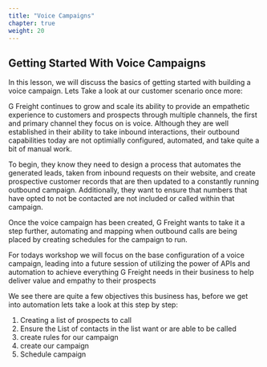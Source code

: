 ```yaml
---
title: "Voice Campaigns"
chapter: true
weight: 20
---
```

## Getting Started With Voice Campaigns

In this lesson, we will discuss the basics of getting started with building a voice campaign. Lets Take a look at our customer scenario once more:

G Freight continues to grow and scale its ability to provide an empathetic experience to customers and prospects through multiple channels, the first and primary channel they focus on is voice. Although they are well established in their ability to take inbound interactions, their outbound capabilities today are not optimially configured, automated, and take quite a bit of manual work. 

To begin, they know they need to design a process that automates the generated leads, taken from inbound requests on their website, and create prospective customer records that are then updated to a constantly running outbound campaign. Additionally, they want to ensure that numbers that have opted to not be contacted are not included or called within that campaign.

Once the voice campaign has been created, G Freight wants to take it a step further, automating and mapping when outbound calls are being placed by creating schedules for the campaign to run. 

For todays workshop we will focus on the base configuration of a voice campaign, leading into a future session of utilizing the power of APIs and automation to achieve everything G Freight needs in their business to help deliver value and empathy to their prospects

We see there are quite a few objectives this business has, before we get into automation lets take a look at this step by step:

1) Creating a list of prospects to call
2) Ensure the List of contacts in the list want or are able to be called
3) create rules for our campaign
4) create our campaign
5) Schedule campaign 
